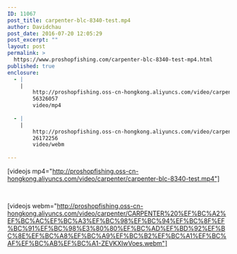 ```yaml
---
ID: 11067
post_title: carpenter-blc-8340-test.mp4
author: Davidchau
post_date: 2016-07-20 12:05:29
post_excerpt: ""
layout: post
permalink: >
  https://www.proshopfishing.com/carpenter-blc-8340-test-mp4.html
published: true
enclosure:
  - |
    |
        http://proshopfishing.oss-cn-hongkong.aliyuncs.com/video/carpenter/carpenter-blc-8340-test.mp4
        56326057
        video/mp4
        
  - |
    |
        http://proshopfishing.oss-cn-hongkong.aliyuncs.com/video/carpenter/CARPENTER%20%EF%BC%A2%EF%BC%AC%EF%BC%A3%EF%BC%98%EF%BC%94%EF%BC%8F%EF%BC%91%EF%BC%98%E3%80%80%EF%BC%AD%EF%BD%92%EF%BC%8E%EF%BC%A8%EF%BC%A9%EF%BC%B2%EF%BC%A1%EF%BC%AF%EF%BC%AB%EF%BC%A1-ZEVKXIwVoes.webm
        26172256
        video/webm
        
---
```

[videojs mp4="http://proshopfishing.oss-cn-hongkong.aliyuncs.com/video/carpenter/carpenter-blc-8340-test.mp4"]

&nbsp;

[videojs webm="http://proshopfishing.oss-cn-hongkong.aliyuncs.com/video/carpenter/CARPENTER%20%EF%BC%A2%EF%BC%AC%EF%BC%A3%EF%BC%98%EF%BC%94%EF%BC%8F%EF%BC%91%EF%BC%98%E3%80%80%EF%BC%AD%EF%BD%92%EF%BC%8E%EF%BC%A8%EF%BC%A9%EF%BC%B2%EF%BC%A1%EF%BC%AF%EF%BC%AB%EF%BC%A1-ZEVKXIwVoes.webm"]

&nbsp;

&nbsp;